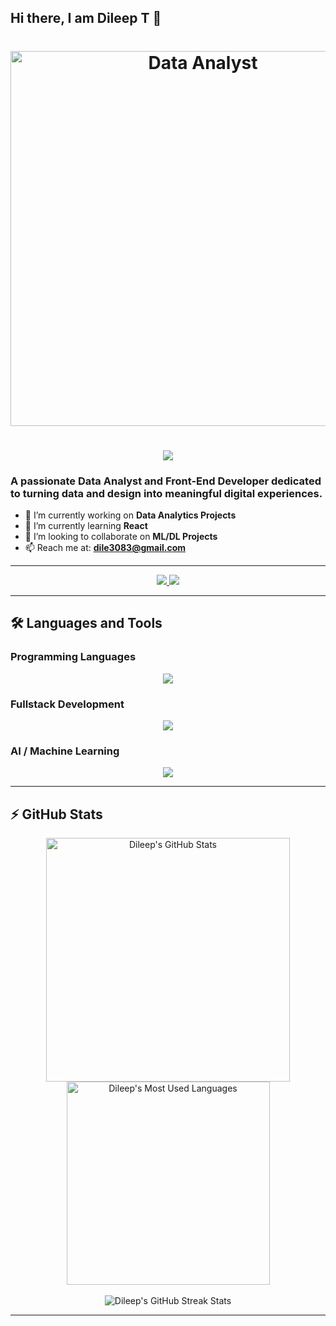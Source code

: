 ## Hi there, I am Dileep T 👋

<!-- 
  dileept2202/dileept2202 is a ✨ _special_ ✨ repository because its `README.md` (this file) appears on your GitHub profile.
-->


<h1 align="center">
  <img width="600" src="https://cdn.prod.website-files.com/5ff3b1963c457a72f88616e6/65702e069efac79b49e9d476_image%20(4).png" alt="Data Analyst">
</h1>

<h1 align="center">
  <img src="https://readme-typing-svg.herokuapp.com/?font=Inter&size=48&center=true&vCenter=true&width=500&height=70&color=4493F8&duration=4000&lines=Hi+There!+👋;+I'm+DILEEP;" />
</h1>

### A passionate Data Analyst and Front-End Developer dedicated to turning data and design into meaningful digital experiences.

- 🔭 I’m currently working on **Data Analytics Projects**
- 🌱 I’m currently learning **React**
- 👯 I’m looking to collaborate on **ML/DL Projects**
- 📫 Reach me at: **dile3083@gmail.com**

---

<div align="center">
  <a href="mailto:dile3083@gmail.com">
    <img src="https://img.shields.io/badge/Gmail-333333?style=for-the-badge&logo=gmail&logoColor=red" />
  </a>
  <a href="https://www.linkedin.com/in/dileep2202/" target="_blank">
    <img src="https://img.shields.io/badge/LinkedIn-0077B5?style=for-the-badge&logo=linkedin&logoColor=white" />
  </a>
</div>

---

## 🛠 Languages and Tools

### Programming Languages
<p align="center">
  <img src="https://skillicons.dev/icons?i=java,c,python,js" />
</p>

### Fullstack Development
<p align="center">
  <img src="https://skillicons.dev/icons?i=html,css,mysql,react,mongodb,nodejs" />
</p>

### AI / Machine Learning
<p align="center">
  <img src="https://skillicons.dev/icons?i=tensorflow,opencv,pytorch,pandas" />
</p>

---

## ⚡ GitHub Stats

<div align="center">
  <img width="390" src="https://github-readme-stats.vercel.app/api?username=dileept2202&theme=transparent&count_private=true&show_icons=true&rank_icon=github&locale=en" alt="Dileep's GitHub Stats" />
  <img width="325" src="https://github-readme-stats.vercel.app/api/top-langs?username=dileept2202&theme=transparent&layout=donut&hide=css&langs_count=8&border_radius=10&show_icons=true&locale=en" alt="Dileep's Most Used Languages" />
</div>

<br />

<div align="center">
  <img src="https://github-readme-streak-stats.herokuapp.com/?user=dileept2202&theme=transparent&hide_border=false&fire=DD2727&currStreakLabel=DD2727&currStreakNum=DD2727&sideNums=5FCDD9" alt="Dileep's GitHub Streak Stats" />
</div>

---

